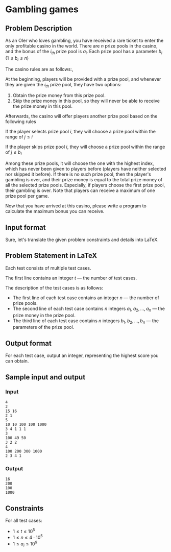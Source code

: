 # Gambling games

## Problem Description

As an OIer who loves gambling, you have received a rare ticket to enter the only profitable casino in the world. There are $n$ prize pools in the casino, and the bonus of the $i_{th}$ prize pool is $a_i$. Each prize pool has a parameter $b_i$ ($1 \le b_i \le n$)

The casino rules are as follows:,

At the beginning, players will be provided with a prize pool, and whenever they are given the $i_{th}$ prize pool, they have two options:

1. Obtain the prize money from this prize pool.
2. Skip the prize money in this pool, so they will never be able to receive the prize money in this pool.

Afterwards, the casino will offer players another prize pool based on the following rules

If the player selects prize pool $i$, they will choose a prize pool within the range of $j \le i$

If the player skips prize pool $i$, they will choose a prize pool within the range of $j \le b_i$

Among these prize pools, it will choose the one with the highest index, which has never been given to players before (players have neither selected nor skipped it before). If there is no such prize pool, then the player's gambling is over, and their prize money is equal to the total prize money of all the selected prize pools. Especially, if players choose the first prize pool, their gambling is over. Note that players can receive a maximum of one prize pool per game.

Now that you have arrived at this casino, please write a program to calculate the maximum bonus you can receive.

## Input format

Sure, let's translate the given problem constraints and details into LaTeX.

## Problem Statement in LaTeX

Each test consists of multiple test cases.

The first line contains an integer $t$ — the number of test cases.

The description of the test cases is as follows:

- The first line of each test case contains an integer $n$ — the number of prize pools.
- The second line of each test case contains $n$ integers $a_1, a_2, \ldots, a_n$ — the prize money in the prize pool.
- The third line of each test case contains $n$ integers $b_1, b_2, \ldots, b_n$ — the parameters of the prize pool.

## Output format

For each test case, output an integer, representing the highest score you can obtain.

## Sample input and output

### Input

```in
4
2
15 16
2 1
5
10 10 100 100 1000
3 4 1 1 1
3
100 49 50
3 2 2
4
100 200 300 1000
2 3 4 1
```

### Output

```out
16
200
100
1000
```

## Constraints

For all test cases:

- $1 \leq t \leq 10^5$
- $1 \leq n \leq 4 \cdot 10^5$
- $1 \leq a_i \leq 10^9$
